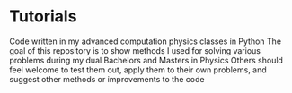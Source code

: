 # Tutorials
Code written in my advanced computation physics classes in Python
The goal of this repository is to show methods I used for solving various problems during my dual Bachelors and Masters in Physics
Others should feel welcome to test them out, apply them to their own problems, and suggest other methods or improvements to the code
